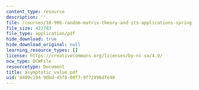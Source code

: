 ```yaml
---
content_type: resource
description: ''
file: /courses/18-996-random-matrix-theory-and-its-applications-spring-2004/8409c19490bd45f80df79f72496dfe40_asymptotic_value.pdf
file_size: 422783
file_type: application/pdf
hide_download: true
hide_download_original: null
learning_resource_types: []
license: https://creativecommons.org/licenses/by-nc-sa/4.0/
ocw_type: OCWFile
resourcetype: Document
title: asymptotic_value.pdf
uid: 8409c194-90bd-45f8-0df7-9f72496dfe40
---
```

